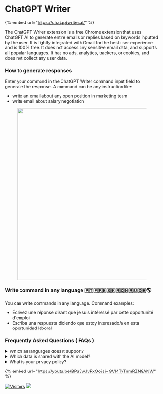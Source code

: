 # ChatGPT Writer

{% embed url="https://chatgptwriter.ai/" %}

The ChatGPT Writer extension is a free Chrome extension that uses ChatGPT AI to generate entire emails or replies based on keywords inputted by the user. It is tightly integrated with Gmail for the best user experience and is 100% free. It does not access any sensitive email data, and supports all popular languages. It has no ads, analytics, trackers, or cookies, and does not collect any user data.

### How to generate responses <a href="#how-to-use" id="how-to-use"></a>

Enter your command in the ChatGPT Writer command input field to generate the response. A command can be any instruction like:

* write an email about any open position in marketing team
* write email about salary negotiation

<figure><img src="https://chatgptwriter.ai/_next/image?url=%2F_next%2Fstatic%2Fmedia%2Fenter_command.cc368f2a.jpg&#x26;w=1920&#x26;q=75" alt="" width="563"></figure>

### Write command in any language 🇵🇹🇫🇷🇪🇸🇰🇷🇨🇳🇷🇺🇩🇪🌎

You can write commands in any language. Command examples:

* Écrivez une réponse disant que je suis intéressé par cette opportunité d'emploi
* Escriba una respuesta diciendo que estoy interesado/a en esta oportunidad laboral

### Frequently Asked Questions ( FAQs ) <a href="#viewer-1vq5t" id="viewer-1vq5t"></a>

<details>

<summary>Which all languages does it support?</summary>

All popular languages. Just mention the language in the text prompt. For example: "Write an email in German language about internship opportunity."

</details>

<details>

<summary>Which data is shared with the AI model?</summary>

When writing a new email, the data sent is the user prompt. When replying to an email, the data sent is the previous email text content (which can be edited to remove sensitive information) and the user prompt.

</details>

<details>

<summary>What is your privacy policy?</summary>

Your emails or any other messages are not saved on our servers. Context of email or message is solely used for the purpose of generating the response and nothing else. Furthermore, we value your privacy and refrain from using any third-party cookies, trackers, etc.

</details>

{% embed url="https://youtu.be/BPa5wJvFxOo?si=GVl4TyTnmRZN8ANW" %}

[![Visitors](https://api.visitorbadge.io/api/visitors?path=https%3A%2F%2Fgithub.com%2Fdrshahizan\&labelColor=%23697689\&countColor=%23555555\&style=plastic)](https://visitorbadge.io/status?path=https%3A%2F%2Fgithub.com%2Fdrshahizan) ![](https://hit.yhype.me/github/profile?user_id=81284918)